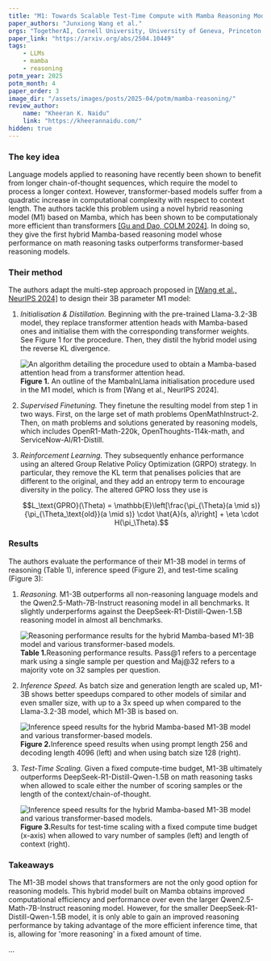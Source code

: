 ```yaml
---
title: "M1: Towards Scalable Test-Time Compute with Mamba Reasoning Models"
paper_authors: "Junxiong Wang et al."
orgs: "TogetherAI, Cornell University, University of Geneva, Princeton University"
paper_link: "https://arxiv.org/abs/2504.10449"
tags:
    - LLMs
    - mamba
    - reasoning
potm_year: 2025
potm_month: 4
paper_order: 3
image_dir: "/assets/images/posts/2025-04/potm/mamba-reasoning/"
review_author:
    name: "Kheeran K. Naidu"
    link: "https://kheerannaidu.com/"
hidden: true
---
```


### The key idea
Language models applied to reasoning have recently been shown to benefit from longer chain-of-thought sequences, which require the model to process a longer context.
However, transformer-based models suffer from a quadratic increase in computational complexity with respect to context length.
The authors tackle this problem using a novel hybrid reasoning model (M1) based on Mamba, which has been shown to be computationaly more efficient than transformers [[Gu and Dao, COLM 2024]](https://arxiv.org/abs/2312.00752). In doing so, they give the first hybrid Mamba-based reasoning model whose performance on math reasoning tasks outperforms transformer-based reasoning models.

### Their method
The authors adapt the multi-step approach proposed in [[Wang et al., NeurIPS 2024]](https://arxiv.org/abs/2408.15237) to design their 3B parameter M1 model:
1. *Initialisation & Distillation.* Beginning with the pre-trained Llama-3.2-3B model, they replace transformer attention heads with Mamba-based ones and initialise them with the corresponding transformer weights. 
See Figure 1 for the procedure. Then, they distil the hybrid model using the reverse KL divergence. 

    <img src="{{ page.image_dir | append: 'fig1.png' | relative_url }}" alt="An algorithm detailing the procedure used to obtain a Mamba-based attention head from a transformer attention head.">
    <figcaption><strong>Figure 1.</strong> An outline of the MambaInLlama initialisation procedure used in the M1 model, which is from [Wang et al., NeurIPS 2024].</figcaption>

2. *Supervised Finetuning.* They finetune the resulting model from step 1 in two ways. First, on the large set of math problems OpenMathInstruct-2. Then, on math problems and solutions generated by reasoning models, which includes OpenR1-Math-220k, OpenThoughts-114k-math, and ServiceNow-AI/R1-Distill.

3. *Reinforcement Learning.* They subsequently enhance performance using an altered Group Relative Policy Optimization (GRPO) strategy. In particular, they remove the KL term that penalises policies that are different to the original, and they add an entropy term to encourage diversity in the policy. The altered GPRO loss they use is

    $$L_\text{GPRO}(\Theta) = \mathbb{E}\left[\frac{\pi_{\Theta}(a \mid s)}{\pi_{\Theta_\text{old}}(a \mid s)} \cdot \hat{A}(s, a)\right] + \eta \cdot H(\pi_\Theta).$$ 

### Results
The authors evaluate the performance of their M1-3B model in terms of reasoning (Table 1), inference speed (Figure 2), and test-time scaling (Figure 3):

1. *Reasoning.* M1-3B outperforms all non-reasoning language models and the Qwen2.5-Math-7B-Instruct reasoning model in all benchmarks. It slightly underperforms against the DeepSeek-R1-Distill-Qwen-1.5B reasoning model in almost all benchmarks. 

    <img class="constrained_img" src="{{ page.image_dir | append: 'tab1.png' | relative_url }}" alt="Reasoning performance results for the hybrid Mamba-based M1-3B model and various transformer-based models.">
    <figcaption><strong>Table 1.</strong>Reasoning performance results. Pass@1 refers to a percentage mark using a single sample per question and Maj@32 refers to a majority vote on 32 samples per question. </figcaption>

2. *Inference Speed.* As batch size and generation length are scaled up, M1-3B shows better speedups compared to other models of similar and even smaller size, with up to a 3x speed up when compared to the Llama-3.2-3B model, which M1-3B is based on.

    <img class="constrained_img" src="{{ page.image_dir | append: 'fig2.png' | relative_url }}" alt="Inference speed results for the hybrid Mamba-based M1-3B model and various transformer-based models.">
    <figcaption><strong>Figure 2.</strong>Inference speed results when using prompt length 256 and decoding length 4096 (left) and when using batch size 128 (right).</figcaption>

3. *Test-Time Scaling.* Given a fixed compute-time budget, M1-3B ultimately outperforms DeepSeek-R1-Distill-Qwen-1.5B on math reasoning tasks when allowed to scale either the number of scoring samples or the length of the context/chain-of-thought.

    <img class="constrained_img" src="{{ page.image_dir | append: 'fig3.png' | relative_url }}" alt="Inference speed results for the hybrid Mamba-based M1-3B model and various transformer-based models.">
    <figcaption><strong>Figure 3.</strong>Results for test-time scaling with a fixed compute time budget (x-axis) when allowed to vary number of samples (left) and length of context (right).</figcaption>


### Takeaways
The M1-3B model shows that transformers are not the only good option for reasoning models. This hybrid model built on Mamba obtains improved computational efficiency and performance over even the larger Qwen2.5-Math-7B-Instruct reasoning model. However, for the smaller DeepSeek-R1-Distill-Qwen-1.5B model, it is only able to gain an improved reasoning performance by taking advantage of the more efficient inference time, that is, allowing for 'more reasoning' in a fixed amount of time.

...
